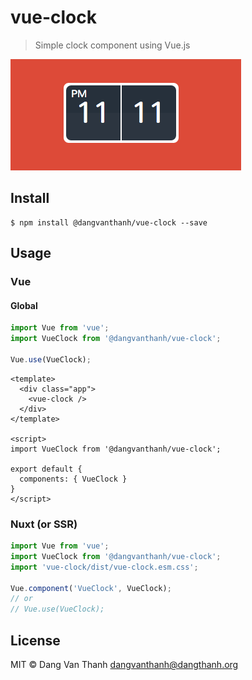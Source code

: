 # vue-clock

> Simple clock component using Vue.js

![](screenshot.png)

## Install 

```shell
$ npm install @dangvanthanh/vue-clock --save
```

## Usage

### Vue 

#### Global

```javascript
import Vue from 'vue';
import VueClock from '@dangvanthanh/vue-clock';

Vue.use(VueClock);
```

```vue
<template>
  <div class="app">
    <vue-clock />
  </div>
</template>

<script>
import VueClock from '@dangvanthanh/vue-clock';

export default {
  components: { VueClock }
}
</script>
```

### Nuxt (or SSR)

```javascript
import Vue from 'vue';
import VueClock from '@dangvanthanh/vue-clock';
import 'vue-clock/dist/vue-clock.esm.css';

Vue.component('VueClock', VueClock);
// or
// Vue.use(VueClock);
```

### 

## License

MIT © Dang Van Thanh <dangvanthanh@dangthanh.org>
